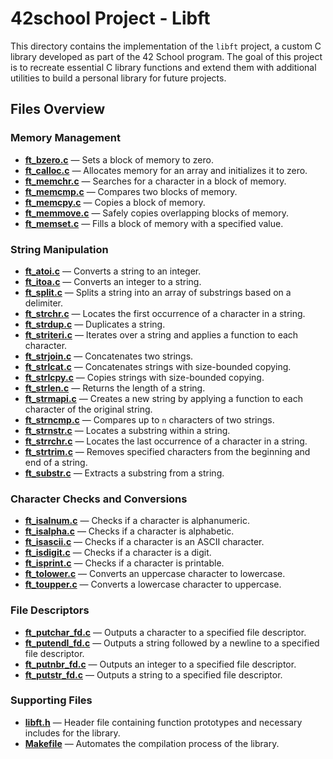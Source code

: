 # 42school Project - Libft

This directory contains the implementation of the `libft` project, a custom C library developed as part of the 42 School program. The goal of this project is to recreate essential C library functions and extend them with additional utilities to build a personal library for future projects.

## Files Overview

### Memory Management
- **[ft_bzero.c](./ft_bzero.c)** — Sets a block of memory to zero.
- **[ft_calloc.c](./ft_calloc.c)** — Allocates memory for an array and initializes it to zero.
- **[ft_memchr.c](./ft_memchr.c)** — Searches for a character in a block of memory.
- **[ft_memcmp.c](./ft_memcmp.c)** — Compares two blocks of memory.
- **[ft_memcpy.c](./ft_memcpy.c)** — Copies a block of memory.
- **[ft_memmove.c](./ft_memmove.c)** — Safely copies overlapping blocks of memory.
- **[ft_memset.c](./ft_memset.c)** — Fills a block of memory with a specified value.

### String Manipulation
- **[ft_atoi.c](./ft_atoi.c)** — Converts a string to an integer.
- **[ft_itoa.c](./ft_itoa.c)** — Converts an integer to a string.
- **[ft_split.c](./ft_split.c)** — Splits a string into an array of substrings based on a delimiter.
- **[ft_strchr.c](./ft_strchr.c)** — Locates the first occurrence of a character in a string.
- **[ft_strdup.c](./ft_strdup.c)** — Duplicates a string.
- **[ft_striteri.c](./ft_striteri.c)** — Iterates over a string and applies a function to each character.
- **[ft_strjoin.c](./ft_strjoin.c)** — Concatenates two strings.
- **[ft_strlcat.c](./ft_strlcat.c)** — Concatenates strings with size-bounded copying.
- **[ft_strlcpy.c](./ft_strlcpy.c)** — Copies strings with size-bounded copying.
- **[ft_strlen.c](./ft_strlen.c)** — Returns the length of a string.
- **[ft_strmapi.c](./ft_strmapi.c)** — Creates a new string by applying a function to each character of the original string.
- **[ft_strncmp.c](./ft_strncmp.c)** — Compares up to `n` characters of two strings.
- **[ft_strnstr.c](./ft_strnstr.c)** — Locates a substring within a string.
- **[ft_strrchr.c](./ft_strrchr.c)** — Locates the last occurrence of a character in a string.
- **[ft_strtrim.c](./ft_strtrim.c)** — Removes specified characters from the beginning and end of a string.
- **[ft_substr.c](./ft_substr.c)** — Extracts a substring from a string.

### Character Checks and Conversions
- **[ft_isalnum.c](./ft_isalnum.c)** — Checks if a character is alphanumeric.
- **[ft_isalpha.c](./ft_isalpha.c)** — Checks if a character is alphabetic.
- **[ft_isascii.c](./ft_isascii.c)** — Checks if a character is an ASCII character.
- **[ft_isdigit.c](./ft_isdigit.c)** — Checks if a character is a digit.
- **[ft_isprint.c](./ft_isprint.c)** — Checks if a character is printable.
- **[ft_tolower.c](./ft_tolower.c)** — Converts an uppercase character to lowercase.
- **[ft_toupper.c](./ft_toupper.c)** — Converts a lowercase character to uppercase.

### File Descriptors
- **[ft_putchar_fd.c](./ft_putchar_fd.c)** — Outputs a character to a specified file descriptor.
- **[ft_putendl_fd.c](./ft_putendl_fd.c)** — Outputs a string followed by a newline to a specified file descriptor.
- **[ft_putnbr_fd.c](./ft_putnbr_fd.c)** — Outputs an integer to a specified file descriptor.
- **[ft_putstr_fd.c](./ft_putstr_fd.c)** — Outputs a string to a specified file descriptor.

### Supporting Files
- **[libft.h](./libft.h)** — Header file containing function prototypes and necessary includes for the library.
- **[Makefile](./Makefile)** — Automates the compilation process of the library.
